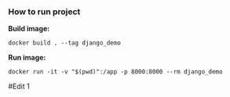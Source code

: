 ### How to run project

__Build image:__

`docker build . --tag django_demo`

__Run image:__

`docker run -it -v "$(pwd)":/app -p 8000:8000 --rm django_demo`


#Edit 1
